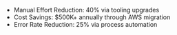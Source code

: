 - Manual Effort Reduction: 40% via tooling upgrades
- Cost Savings: $500K+ annually through AWS migration
- Error Rate Reduction: 25% via process automation

